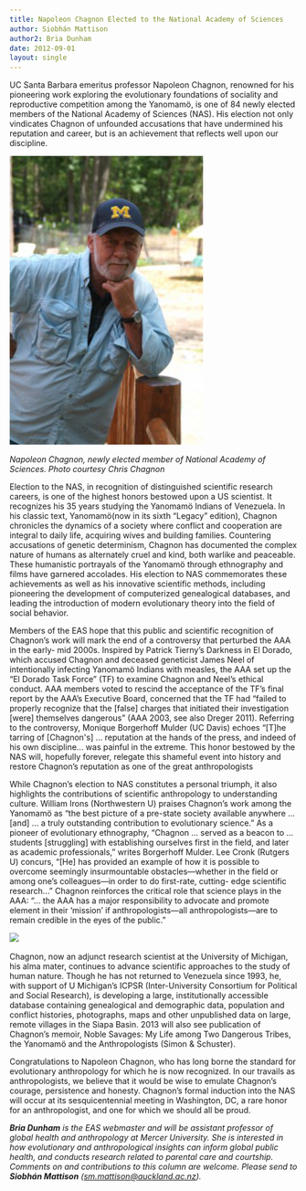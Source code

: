 ```yaml
---
title: Napoleon Chagnon Elected to the National Academy of Sciences
author: Siobhán Mattison 
author2: Bria Dunham
date: 2012-09-01
layout: single
---
```


UC Santa Barbara emeritus professor Napoleon Chagnon, renowned for his pioneering work exploring the
evolutionary foundations of sociality and reproductive competition among the Yanomamö, is one of 84 newly
elected members of the National Academy of Sciences (NAS). His election not only vindicates Chagnon of unfounded
accusations that have undermined his reputation and career, but is an achievement that reflects well upon our
discipline.

![](/assets/images/chagnon.png)

*Napoleon Chagnon, newly elected member of National Academy of Sciences. Photo courtesy Chris Chagnon*


Election to the NAS, in recognition of distinguished scientific research careers, is one of the highest honors
bestowed upon a US scientist. It recognizes his 35 years studying the Yanomamö Indians of Venezuela. In his classic
text, Yanomamö(now in its sixth “Legacy” edition), Chagnon chronicles the dynamics of a society where conflict and
cooperation are integral to daily life, acquiring wives and building families. Countering accusations of genetic
determinism, Chagnon has documented the complex nature of humans as alternately cruel and kind, both warlike
and peaceable. These humanistic portrayals of the Yanomamö through ethnography and films have garnered
accolades. His election to NAS commemorates these achievements as well as his innovative scientific methods,
including pioneering the development of computerized genealogical databases, and leading the introduction of
modern evolutionary theory into the field of social behavior.

Members of the EAS hope that this public and scientific recognition of Chagnon’s
work will mark the end of a controversy that perturbed the AAA in the early-
mid 2000s. Inspired by Patrick Tierny’s Darkness in El Dorado, which accused
Chagnon and deceased geneticist James Neel of intentionally infecting
Yanomamö Indians with measles, the AAA set up the “El Dorado Task Force”
(TF) to examine Chagnon and Neel’s ethical conduct. AAA members voted to
rescind the acceptance of the TF’s final report by the AAA’s Executive Board,
concerned that the TF had “failed to properly recognize that the [false] charges
that initiated their investigation [were] themselves dangerous” (AAA 2003, see
also Dreger 2011). Referring to the controversy, Monique Borgerhoff Mulder
(UC Davis) echoes “[T]he tarring of [Chagnon's] ... reputation at the hands of
the press, and indeed of his own discipline... was painful in the extreme. This
honor bestowed by the NAS will, hopefully forever, relegate this shameful event
into history and restore Chagnon’s reputation as one of the great anthropologists

While Chagnon’s election to NAS constitutes a personal triumph, it also highlights the contributions of scientific anthropology to understanding culture.
William Irons (Northwestern U) praises Chagnon’s work among the Yanomamö as “the best picture of a pre-state society available anywhere ... [and] ... a truly
outstanding contribution to evolutionary science.” As a pioneer of evolutionary ethnography, “Chagnon ... served as a beacon to ... students [struggling] with
establishing ourselves first in the field, and later as academic professionals,” writes Borgerhoff Mulder. Lee Cronk (Rutgers U) concurs, “[He] has provided an
example of how it is possible to overcome seemingly insurmountable obstacles—whether in the field or among one’s colleagues—in order to do first-rate, cutting-
edge scientific research...” Chagnon reinforces the critical role that science plays in the AAA: “... the AAA has a major responsibility to advocate and promote element in their ‘mission’ if anthropologists—all anthropologists—are to remain credible in the eyes of the public.”


![](/assets/images/noble-savages.png)


Chagnon, now an adjunct research scientist at the University of Michigan, his alma mater, continues to advance scientific
approaches to the study of human nature. Though he has not returned to Venezuela since 1993, he, with support of U
Michigan’s ICPSR (Inter-University Consortium for Political and Social Research), is developing a large, institutionally
accessible database containing genealogical and demographic data, population and conflict histories, photographs, maps and
other unpublished data on large, remote villages in the Siapa Basin. 2013 will also see publication of Chagnon’s memoir, Noble
Savages: My Life among Two Dangerous Tribes, the Yanomamö and the Anthropologists (Simon & Schuster).

Congratulations to Napoleon Chagnon, who has long borne the standard for evolutionary anthropology for which he is now
recognized. In our travails as anthropologists, we believe that it would be wise to emulate Chagnon’s courage, persistence and
honesty. Chagnon’s formal induction into the NAS will occur at its sesquicentennial meeting in Washington, DC, a rare honor
for an anthropologist, and one for which we should all be proud.

***Bria Dunham*** *is the EAS webmaster and will be assistant professor of global health and anthropology at Mercer University. She is interested in how evolutionary and anthropological insights can inform global public health, and conducts research related to parental care and courtship. Comments on and contributions to this column are welcome. Please send to* ***Siobhán Mattison*** *(sm.mattison@auckland.ac.nz).*